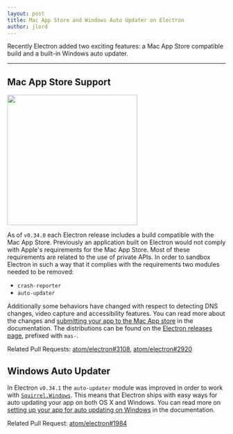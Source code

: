 ```yaml
---
layout: post
title: Mac App Store and Windows Auto Updater on Electron
author: jlord
---
```


Recently Electron added two exciting features: a Mac App Store compatible build and a built-in Windows auto updater.

---

## Mac App Store Support

<img src='https://cloud.githubusercontent.com/assets/1305617/10928574/a301640c-825e-11e5-918e-a06b7a55dcb4.png' width="300">

As of `v0.34.0` each Electron release includes a build compatible with the Mac App Store. Previously an application built on Electron would not comply with Apple's requirements for the Mac App Store. Most of these requirements are related to the use of private APIs. In order to sandbox Electron in such a way that it complies with the requirements two modules needed to be removed:

- `crash-reporter`
- `auto-updater`

Additionally some behaviors have changed with respect to detecting DNS changes, video capture and accessibility features. You can read more about the changes and [submitting your app to the Mac App store](http://electron.atom.io/docs/latest/tutorial/mac-app-store-submission-guide) in the documentation. The distributions can be found on the [Electron releases page](https://github.com/atom/electron/releases), prefixed with `mas-`.

Related Pull Requests: [atom/electron#3108](https://github.com/atom/electron/pull/3108), [atom/electron#2920](https://github.com/atom/electron/pull/2920)

## Windows Auto Updater

In Electron `v0.34.1` the `auto-updater` module was improved in order to work with [`Squirrel.Windows`](https://github.com/Squirrel/Squirrel.Windows). This means that Electron ships with easy ways for auto updating your app on both OS X and Windows. You can read more on [setting up your app for auto updating on Windows](https://github.com/atom/electron/blob/master/docs/api/auto-updater.md#windows) in the documentation.

Related Pull Request: [atom/electron#1984](https://github.com/atom/electron/pull/1984)
